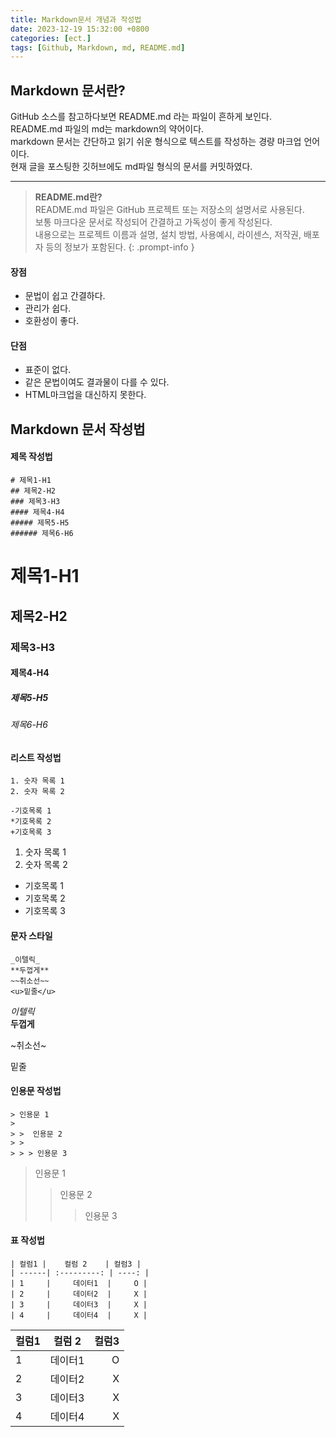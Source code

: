 ```yaml
---
title: Markdown문서 개념과 작성법
date: 2023-12-19 15:32:00 +0800
categories: [ect.]
tags: [Github, Markdown, md, README.md]
---
```


## **Markdown 문서란?**

GitHub 소스를 참고하다보면 README.md 라는 파일이 흔하게 보인다.  
README.md 파일의 md는 markdown의 약어이다.  
markdown 문서는 간단하고 읽기 쉬운 형식으로 텍스트를 작성하는 경량 마크업 언어이다.  
현재 글을 포스팅한 깃허브에도 md파일 형식의 문서를 커밋하였다.

---

> **README.md란?**  
> README.md 파일은 GitHub 프로젝트 또는 저장소의 설명서로 사용된다.  
> 보통 마크다운 문서로 작성되어 간결하고 가독성이 좋게 작성된다.  
> 내용으로는 프로젝트 이름과 설명, 설치 방법, 사용예시, 라이센스, 저작권, 배포자 등의 정보가 포함된다.
{: .prompt-info }


#### **장점**

- 문법이 쉽고 간결하다.
- 관리가 쉽다.
- 호환성이 좋다.

#### **단점**

- 표준이 없다.
- 같은 문법이여도 결과물이 다를 수 있다.
- HTML마크업을 대신하지 못한다.

## **Markdown 문서 작성법**

#### **제목 작성법**

```
# 제목1-H1
## 제목2-H2
### 제목3-H3
#### 제목4-H4
##### 제목5-H5
###### 제목6-H6
```

# 제목1-H1

## 제목2-H2

### 제목3-H3

#### 제목4-H4

##### 제목5-H5

###### 제목6-H6

#### **리스트 작성법**

```
1. 숫자 목록 1
2. 숫자 목록 2

-기호목록 1
*기호목록 2
+기호목록 3
```

1.  숫자 목록 1
2.  숫자 목록 2

- 기호목록 1
- 기호목록 2
- 기호목록 3

#### **문자 스타일**

```
_이텔릭_
**두껍게**
~~취소선~~
<u>밑줄</u>
```

_이텔릭_  
**두껍게**

~취소선~

밑줄

#### **인용문 작성법**

```
> 인용문 1
>
> >  인용문 2
> >
> > > 인용문 3
```

> 인용문 1
>
> > 인용문 2
> >
> > > 인용문 3

#### **표 작성법**

```
| 컬럼1 |    컬럼 2    | 컬럼3 |
| ------| :---------: | ----: |
| 1     |     데이터1  |     O |
| 2     |     데이터2  |     X |
| 3     |     데이터3  |     X |
| 4     |     데이터4  |     X |
```

| 컬럼1 | 컬럼 2  | 컬럼3 |
| ----- | :-----: | ----: |
| 1     | 데이터1 |     O |
| 2     | 데이터2 |     X |
| 3     | 데이터3 |     X |
| 4     | 데이터4 |     X |
